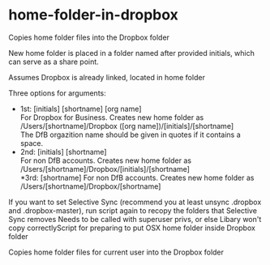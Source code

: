 home-folder-in-dropbox
======================

Copies home folder files into the Dropbox folder

New home folder is placed in a folder named after provided initials, which can serve as a share point.

Assumes Dropbox is already linked, located in home folder

Three options for arguments:
* 1st: [initials] [shortname] [org name]  
     For Dropbox for Business. Creates new home folder as /Users/[shortname]/Dropbox ([org name])/[initials]/[shortname]  
     The DfB orgazition name should be given in quotes if it contains a space.
* 2nd: [initials] [shortname]  
     For non DfB accounts. Creates new home folder as /Users/[shortname]/Dropbox/[initials]/[shortname]   
*3rd: [shortname]
     For non DfB accounts. Creates new home folder as /Users/[shortname]/Dropbox/[shortname]  

If you want to set Selective Sync (recommend you at least unsync .dropbox and .dropbox-master),
run script again to recopy the folders that Selective Sync removes
Needs to be called with superuser privs, or else Libary won't copy correctlyScript for preparing to put OSX home folder inside Dropbox folder

Copies home folder files for current user into the Dropbox folder


